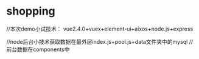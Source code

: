 # shopping
//本次demo小试技术： vue2.4.0+vuex+element-ui+aixos+node.js+express

//node后台小技术获取数据在最外层index.js+pool.js+data文件夹中的mysql
//前台数据在components中
